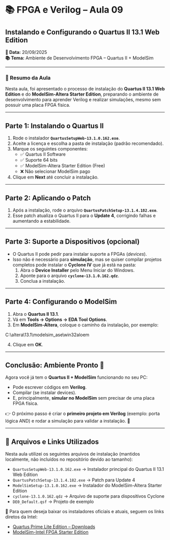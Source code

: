 # 📚 FPGA e Verilog – Aula 09  
## Instalando e Configurando o Quartus II 13.1 Web Edition  

**📅 Data:** 20/09/2025  
**📚 Tema:** Ambiente de Desenvolvimento FPGA – Quartus II + ModelSim  

---

### 📖 Resumo da Aula
Nesta aula, foi apresentado o processo de instalação do **Quartus II 13.1 Web Edition** e do **ModelSim-Altera Starter Edition**, preparando o ambiente de desenvolvimento para aprender Verilog e realizar simulações, mesmo sem possuir uma placa FPGA física.  

---

## Parte 1: Instalando o Quartus II

1. Rode o instalador **`QuartusSetupWeb-13.1.0.162.exe`**.  
2. Aceite a licença e escolha a pasta de instalação (padrão recomendado).  
3. Marque os seguintes componentes:  
   - ✅ Quartus II Software  
   - ✅ Suporte 64 bits  
   - ✅ ModelSim-Altera Starter Edition (Free)  
   - ❌ Não selecionar ModelSim pago  
4. Clique em **Next** até concluir a instalação.  

---

## Parte 2: Aplicando o Patch

1. Após a instalação, rode o arquivo **`QuartusPatchSetup-13.1.4.182.exe`**.  
2. Esse patch atualiza o Quartus II para o **Update 4**, corrigindo falhas e aumentando a estabilidade.  

---

## Parte 3: Suporte a Dispositivos (opcional)

- O Quartus II pode pedir para instalar suporte a FPGAs (*devices*).  
- Isso não é necessário para **simulação**, mas se quiser compilar projetos completos pode instalar o **Cyclone IV** que já está na pasta:  
  1. Abra o **Device Installer** pelo Menu Iniciar do Windows.  
  2. Aponte para o arquivo **`cyclone-13.1.0.162.qdz`**.  
  3. Conclua a instalação.  

---

## Parte 4: Configurando o ModelSim

1. Abra o **Quartus II 13.1**.  
2. Vá em **Tools → Options → EDA Tool Options**.  
3. Em **ModelSim-Altera**, coloque o caminho da instalação, por exemplo:  

C:\altera\13.1\modelsim_ase\win32aloem

4. Clique em **OK**.  

---

## Conclusão: Ambiente Pronto 🎉
Agora você já tem o **Quartus II + ModelSim** funcionando no seu PC:  

- Pode escrever códigos em **Verilog**.  
- Compilar (se instalar devices).  
- E, principalmente, **simular no ModelSim** sem precisar de uma placa FPGA física.  

👉 O próximo passo é criar o **primeiro projeto em Verilog** (exemplo: porta lógica AND) e rodar a simulação para validar a instalação. 🚀

---

## 📂 Arquivos e Links Utilizados

Nesta aula utilizei os seguintes arquivos de instalação (mantidos localmente, não incluídos no repositório devido ao tamanho):

- `QuartusSetupWeb-13.1.0.162.exe` → Instalador principal do Quartus II 13.1 Web Edition  
- `QuartusPatchSetup-13.1.4.182.exe` → Patch para Update 4  
- `ModelSimSetup-13.1.0.162.exe` → Instalador do ModelSim-Altera Starter Edition  
- `cyclone-13.1.0.162.qdz` → Arquivo de suporte para dispositivos Cyclone  
- `DE0_Default.qsf` → Projeto de exemplo  

📌 Para quem deseja baixar os instaladores oficiais e atuais, seguem os links diretos da Intel:

- [Quartus Prime Lite Edition – Downloads](https://www.intel.com/content/www/us/en/software/programmable/quartus-prime/download.html)  
- [ModelSim-Intel FPGA Starter Edition](https://www.intel.com/content/www/us/en/software/programmable/quartus-prime/model-sim.html)  


